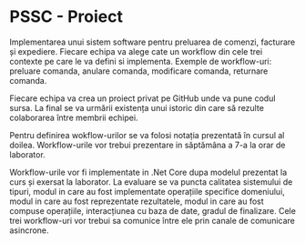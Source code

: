 # PSSC - Proiect
Implementarea unui sistem software pentru preluarea de comenzi, facturare și expediere. Fiecare echipa va alege cate un workflow din cele trei contexte pe care le va defini si implementa. Exemple de workflow-uri: preluare comanda, anulare comanda, modificare comanda, returnare comanda.

Fiecare echipa va crea un proiect privat pe GitHub unde va pune codul sursa. La final se va urmării existența unui istoric din care să rezulte colaborarea între membrii echipei.

Pentru definirea wokflow-urilor se va folosi notația prezentată în cursul al doilea. Workflow-urile vor trebui prezentare in săptămâna a 7-a la orar de laborator.

Workflow-urile vor fi implementate in .Net Core dupa modelul prezentat la curs și exersat la laborator. La evaluare se va puncta calitatea sistemului de tipuri, modul in care au fost implementate operațiile specifice domeniului, modul in care au fost reprezentate rezultatele, modul in care au fost compuse operațiile, interacțiunea cu baza de date, gradul de finalizare. Cele trei workflow-uri vor trebui sa comunice între ele prin canale de comunicare asincrone.
